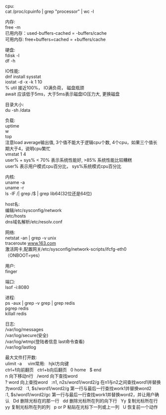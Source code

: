 cpu:  
cat /proc/cpuinfo | grep "processor" | wc -l  
  
内存:  
free -m   
已用内存：used-buffers-cached = -buffers/cache  
可用内存: free+buffers+cached = +buffers/cache  
  
硬盘:  
fdisk -l  
df -h  
  
IO性能:  
dnf install sysstat  
iostat -d -x -k 1 10  
% util 接近100%， IO满负荷， 磁盘瓶颈  
await 应该低于5ms，大于5ms表示磁盘IO压力大, 更换磁盘  
  
目录大小:  
du -sh /data  
  
负载:  
uptime  
w  
top  
注意load average输出值, 3个值不能大于逻辑cpu个数, 4个cpu，如果三个值长期大于4，说明cpu繁忙  
vmstat 1 4  
user% + sys% < 70% 表示系统性能好, >85% 系统性能比较糟糕  
user% 表示用户模式cpu百分比， sys%系统模式cpu百分比  
  
内核:  
uname -a  
uname -r  
ls -lF /| grep /$ | grep lib64(32位还是64位)  
  
host名:  
编辑/etc/sysconfig/network  
/etc/hosts  
dns域名解析/etc/resolv.conf  
  
网络:  
netstat -an | grep -v unix  
traceroute www.163.com  
激活网卡,配置网关/etc/sysconfig/network-scripts/ifcfg-eth0（ONBOOT=yes）  
  
用户:  
finger  
  
端口:  
lsof -i:8080  
  
进程:  
ps -aux | grep -v grep | grep redis  
pgrep redis  
killall redis  
  
日志:  
/var/log/messages  
/var/log/secure(安全)  
/var/log/wtmp(登陆者信息 last命令查看)  
/var/log/lastlog  
  
最大文件打开数:  
ulimit -a  
  
vim常用:  
hjkl方向键  
ctrl+f向前翻页  
ctrl+b向后翻页  
0 home  
$ end  
n <enter> 向下移动n行  
/word 向下查找word  
? word 向上查找word  
:n1, n2s/word1/word2/g 在n1与n2之间查找word1并替换为word2  
:1, $s/word1/word2/g 第一行与最后一行查找work1并替换word2  
:1, $s/word1/word2/gc 第一行与最后一行查找work1并替换word2，并让用户确认  
Dd 删除光标在的那一行  
<n>dd 删除光标所在列的向下<n>行  
Yy 复制光标所在行  
<n>yy 复制光标所在列的<n>列  
p or P 粘贴在光标下一列或上一列  
U 恢复前一个动作  










